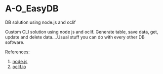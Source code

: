# A-O_EasyDB
DB solution using node.js and oclif

Custom CLI solution using node js and oclif. Generate table, save data, get, update and delete data....Usual stuff you can do with every other DB software. 


References: 
1. [node.js](https://nodejs.org/)
2. [oclif.io](https://oclif.io/)
